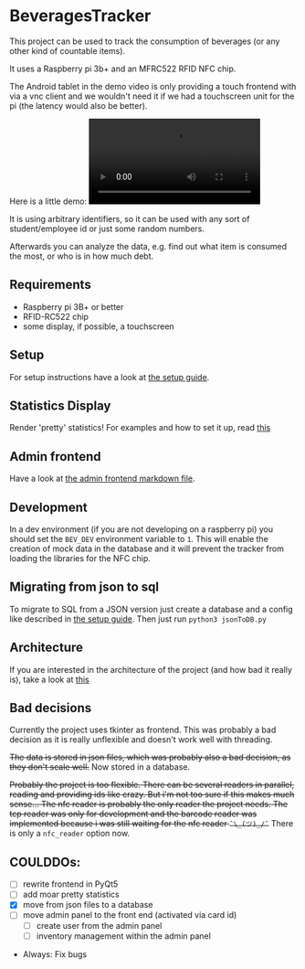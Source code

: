 BeveragesTracker
===

This project can be used to track the consumption of beverages (or any other
kind of countable items).

It uses a Raspberry pi 3b+ and an MFRC522 RFID NFC chip.

The Android tablet in the demo video is only providing a touch frontend with
via a vnc client and we wouldn't need it if we had a touchscreen unit for the
pi (the latency would also be better).

Here is a little demo:
![demo video](documentation/files/demo_video.mp4)

It is using arbitrary identifiers, so it can be used with any sort of
student/employee id or just some random numbers.

Afterwards you can analyze the data, e.g. find out what item is consumed the
most, or who is in how much debt.

Requirements
---

- Raspberry pi 3B+ or better
- RFID-RC522 chip
- some display, if possible, a touchscreen

Setup
---

For setup instructions have a look at
[the setup guide](documentation/setup.md).

Statistics Display
---

Render 'pretty' statistics! For examples and how to set it up, read
[this](documentation/statistics_display.md)

Admin frontend
---

Have a look at
[the admin frontend markdown file](documentation/admin_frontend.md).

Development
---

In a dev environment (if you are not developing on a raspberry pi) you should
set the `BEV_DEV` environment variable to `1`. This will enable the creation of
mock data in the database and it will prevent the tracker from loading the
libraries for the NFC chip.

Migrating from json to sql
---

To migrate to SQL from a JSON version just create a database and a config like
described in [the setup guide](documentation/setup.md).
Then just run `python3 jsonToDB.py`

Architecture
---

If you are interested in the architecture of the project (and how bad it really
is), take a look at [this](documentation/architecture.md)

Bad decisions
---

Currently the project uses tkinter as frontend. This was probably a bad
decision as it is really unflexible and doesn't work well with threading.

~~The data is stored in json files, which was probably also a bad decision, as
they don't scale well.~~ Now stored in a database.

~~Probably the project is too flexible. There can be several readers in
parallel, reading and providing ids like crazy.  But i'm not too sure if this
makes much sense... The nfc reader is probably the only reader the project
needs. The tcp reader was only for development and the barcode reader was
implemented because i was still waiting for the nfc reader `¯\_(ツ)_/¯`~~
There is only a `nfc_reader` option now.

COULDDOs:
---

- [ ] rewrite frontend in PyQt5
- [ ] add moar pretty statistics
- [x] move from json files to a database
- [ ] move admin panel to the front end (activated via card id)
  - [ ] create user from the admin panel
  - [ ] inventory management within the admin panel

- Always: Fix bugs
